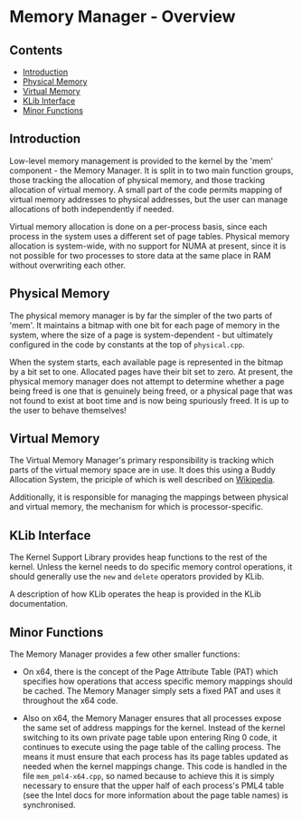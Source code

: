 # Memory Manager - Overview

## Contents

- [Introduction](#introduction)
- [Physical Memory](#physical-memory)
- [Virtual Memory](#virtual-memory)
- [KLib Interface](#klib-interface)
- [Minor Functions](#minor-functions)

## Introduction

Low-level memory management is provided to the kernel by the 'mem' component - the Memory Manager. It is split in to
two main function groups, those tracking the allocation of physical memory, and those tracking allocation of virtual
memory. A small part of the code permits mapping of virtual memory addresses to physical addresses, but the user can
manage allocations of both independently if needed.

Virtual memory allocation is done on a per-process basis, since each process in the system uses a different set of page
tables. Physical memory allocation is system-wide, with no support for NUMA at present, since it is not possible for
two processes to store data at the same place in RAM without overwriting each other.

## Physical Memory

The physical memory manager is by far the simpler of the two parts of 'mem'. It maintains a bitmap with one bit for
each page of memory in the system, where the size of a page is system-dependent - but ultimately configured in the code
by constants at the top of `physical.cpp`.

When the system starts, each available page is represented in the bitmap by a bit set to one. Allocated pages have
their bit set to zero. At present, the physical memory manager does not attempt to determine whether a page being freed
is one that is genuinely being freed, or a physical page that was not found to exist at boot time and is now being
spuriously freed. It is up to the user to behave themselves!

## Virtual Memory

The Virtual Memory Manager's primary responsibility is tracking which parts of the virtual memory space are in use. It
does this using a Buddy Allocation System, the priciple of which is well described on 
[Wikipedia](https://en.wikipedia.org/wiki/Buddy_memory_allocation).

Additionally, it is responsible for managing the mappings between physical and virtual memory, the mechanism for which
is processor-specific.

## KLib Interface

The Kernel Support Library provides heap functions to the rest of the kernel. Unless the kernel needs to do specific
memory control operations, it should generally use the `new` and `delete` operators provided by KLib.

A description of how KLib operates the heap is provided in the KLib documentation. 

## Minor Functions

The Memory Manager provides a few other smaller functions:

- On x64, there is the concept of the Page Attribute Table (PAT) which specifies how operations that access specific
  memory mappings should be cached. The Memory Manager simply sets a fixed PAT and uses it throughout the x64 code.

- Also on x64, the Memory Manager ensures that all processes expose the same set of address mappings for the kernel.
  Instead of the kernel switching to its own private page table upon entering Ring 0 code, it continues to execute
  using the page table of the calling process. The means it must ensure that each process has its page tables updated
  as needed when the kernel mappings change. This code is handled in the file `mem_pml4-x64.cpp`, so named because to
  achieve this it is simply necessary to ensure that the upper half of each process's PML4 table (see the Intel docs
  for more information about the page table names) is synchronised.